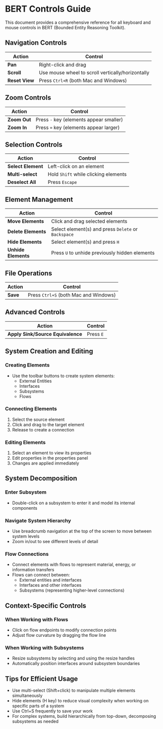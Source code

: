 # BERT Controls Guide

This document provides a comprehensive reference for all keyboard and mouse controls in BERT (Bounded Entity Reasoning Toolkit).

## Navigation Controls

| Action | Control |
|--------|---------|
| **Pan** | Right-click and drag |
| **Scroll** | Use mouse wheel to scroll vertically/horizontally |
| **Reset View** | Press `Ctrl+R` (both Mac and Windows) |

## Zoom Controls

| Action | Control |
|--------|---------|
| **Zoom Out** | Press `-` key (elements appear smaller) |
| **Zoom In** | Press `=` key (elements appear larger) |

## Selection Controls

| Action | Control |
|--------|---------|
| **Select Element** | Left-click on an element |
| **Multi-select** | Hold `Shift` while clicking elements |
| **Deselect All** | Press `Escape` |

## Element Management

| Action | Control |
|--------|---------|
| **Move Elements** | Click and drag selected elements |
| **Delete Elements** | Select element(s) and press `Delete` or `Backspace` |
| **Hide Elements** | Select element(s) and press `H` |
| **Unhide Elements** | Press `U` to unhide previously hidden elements |

## File Operations

| Action | Control |
|--------|---------|
| **Save** | Press `Ctrl+S` (both Mac and Windows) |

## Advanced Controls

| Action | Control |
|--------|---------|
| **Apply Sink/Source Equivalence** | Press `E` |

## System Creation and Editing

### Creating Elements
- Use the toolbar buttons to create system elements:
  - External Entities 
  - Interfaces
  - Subsystems
  - Flows

### Connecting Elements
1. Select the source element
2. Click and drag to the target element
3. Release to create a connection

### Editing Elements
1. Select an element to view its properties
2. Edit properties in the properties panel
3. Changes are applied immediately

## System Decomposition

### Enter Subsystem
- Double-click on a subsystem to enter it and model its internal components

### Navigate System Hierarchy
- Use breadcrumb navigation at the top of the screen to move between system levels
- Zoom in/out to see different levels of detail

### Flow Connections
- Connect elements with flows to represent material, energy, or information transfers
- Flows can connect between:
  - External entities and interfaces
  - Interfaces and other interfaces
  - Subsystems (representing higher-level connections)

## Context-Specific Controls

### When Working with Flows
- Click on flow endpoints to modify connection points
- Adjust flow curvature by dragging the flow line

### When Working with Subsystems
- Resize subsystems by selecting and using the resize handles
- Automatically position interfaces around subsystem boundaries

## Tips for Efficient Usage

- Use multi-select (Shift+click) to manipulate multiple elements simultaneously
- Hide elements (H key) to reduce visual complexity when working on specific parts of a system
- Use Ctrl+S frequently to save your work
- For complex systems, build hierarchically from top-down, decomposing subsystems as needed